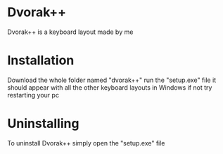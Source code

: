 # Dvorak++
Dvorak++ is a keyboard layout made by me

# Installation
Download the whole folder named "dvorak++" run the "setup.exe" file it should appear with all the other keyboard layouts in Windows if not try restarting your pc

# Uninstalling
To uninstall Dvorak++ simply open the "setup.exe" file
